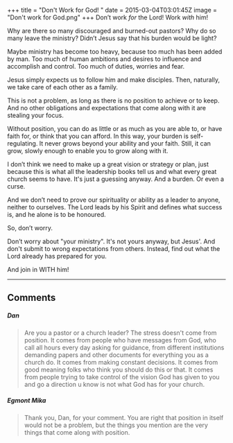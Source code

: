+++
title = "Don't Work for God! "
date = 2015-03-04T03:01:45Z
image = "Don't work for God.png"
+++
Don’t work *for* the Lord! Work *with* him!

Why are there so many discouraged and burned-out pastors? Why do so many leave the ministry? Didn’t Jesus say that his burden would be light?

Maybe ministry has become too heavy, because too much has been added by man. Too much of human ambitions and desires to influence and accomplish and control. Too much of duties, worries and fear.

Jesus simply expects us to follow him and make disciples. Then, naturally, we take care of each other as a family.

This is not a problem, as long as there is no position to achieve or to keep. And no other obligations and expectations that come along with it are stealing your focus.

Without position, you can do as little or as much as you are able to, or have faith for, or think that you can afford. In this way, your burden is self-regulating. It never grows beyond your ability and your faith. Still, it can grow, slowly enough to enable you to grow along with it.

I don’t think we need to make up a great vision or strategy or plan, just because this is what all the leadership books tell us and what every great church seems to have. It's just a guessing anyway. And a burden. Or even a curse.

And we don’t need to prove our spirituality or ability as a leader to anyone, neither to ourselves. The Lord leads by his Spirit and defines what success is, and he alone is to be honoured.

So, don’t worry.

Don’t worry about "your ministry". It's not yours anyway, but Jesus'. And don't submit to wrong expectations from others. Instead, find out what the Lord already has prepared for you.

And join in WITH him!

-----

## Comments

##### Dan
> Are you a pastor or a church leader? The stress doesn't come from position. It comes from people who have messages from God, who call all hours every day asking for guidance, from different institutions demanding papers and other documents for everything you as a church do. It comes from making constant decisions. It comes from good meaning folks who think you should do this or that. It comes from people trying to take control of the vision God has given to you and go a direction u know is not what God has for your church.


##### Egmont Mika
> Thank you, Dan, for your comment. You are right that position in itself would not be a problem, but the things you mention are the very things that come along with position.
